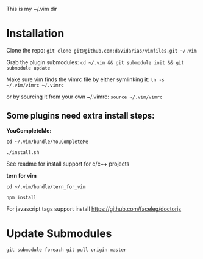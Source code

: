 This is my ~/.vim dir

Installation
============

Clone the repo:
`git clone git@github.com:davidarias/vimfiles.git ~/.vim`

Grab the plugin submodules:
`cd ~/.vim && git submodule init && git submodule update`


Make sure vim finds the vimrc file by either symlinking it:
`ln -s ~/.vim/vimrc ~/.vimrc`

or by sourcing it from  your own ~/.vimrc:
`source ~/.vim/vimrc`

Some plugins need extra install steps:
--------------------------------------

**YouCompleteMe:**

`cd ~/.vim/bundle/YouCompleteMe`

`./install.sh`

See readme for install support for c/c++ projects

**tern for vim**

`cd ~/.vim/bundle/tern_for_vim`

`npm install`

For javascript tags support install https://github.com/faceleg/doctorjs


Update Submodules
=================

`git submodule foreach git pull origin master`
